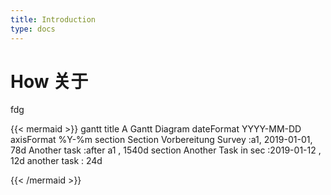 ```yaml
---
title: Introduction
type: docs
---
```


# How 关于

fdg


{{< mermaid >}}
gantt
    title A Gantt Diagram
    dateFormat  YYYY-MM-DD
    axisFormat  %Y-%m
    section Section
    Vorbereitung Survey          :a1, 2019-01-01, 78d
    Another task     :after a1  , 1540d
    section Another
    Task in sec      :2019-01-12  , 12d
    another task      : 24d
            
{{< /mermaid >}}